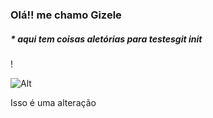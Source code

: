 
### Olá!!  me chamo Gizele

##### * aqui tem coisas aletórias para testesgit init
!

![Alt](https://ik.imagekit.io/2rkyajekz/teste__2__W7tdnDxV6.jpg?ik-sdk-version=javascript-1.4.3&updatedAt=1656250647756)


Isso é uma alteração

